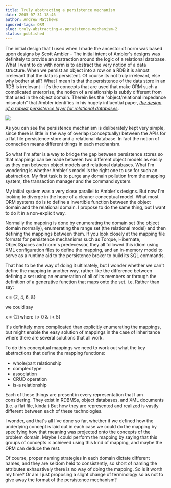 ```yaml
---
title: Truly abstracting a persistence mechanism
date: 2005-07-31 18:46
author: Andrew Matthews
ignored-tags: ORM
slug: truly-abstracting-a-persistence-mechanism-2
status: published
---
```


The initial design that I used when I made the ancestor of norm was based upon designs by Scott Ambler - The initial intent of Ambler's designs was definitely to provide an abstraction around the logic of a relational database. What I want to do with norm is to abstract the very notion of a data structure. When we persist an object into a row on a RDB it is almost irrelevant that the data is persistent. Of course its not truly irrelevant, else why bother at all? What I mean is that the persistence of the data store in an RDB is irrelevant - it's the concepts that are used that make ORM such a complicated enterprise, the notion of a relationship is subtly different from that used in the object domain. Therein lies the "object/relational impedance mismatch" that Ambler identifies in his hugely influential paper, *[the design of a robust persistence layer for relational databases](http://www.ambysoft.com/downloads/persistenceLayer.pdf)*.

[![](http://photos1.blogger.com/blogger/6860/929/320/persMech.jpg)](http://photos1.blogger.com/blogger/6860/929/1600/persMech.jpg)

As you can see the persistence mechanism is deliberately kept very simple, since there is little in the way of overlap (conceptually) between the APIs for a flat file persistence store and a relational database. In fact the notion of connection means different things in each mechanism.

So what I'm after is a way to bridge the gap between persistence stores so that mappings can be made between two different object models as easily as they can between object models and relational databases. What I'm wondering is whether Ambler's model is the right one to use for such an abstraction. My first task is to purge any domain pollution from the mapping system, the transaction manager and the command system.

My initial system was a very close parallel to Ambler's designs. But now I'm looking to diverge in the hope of a cleaner conceptual model. What most ORM systems do is to define a invertible function between the object domain and the relational domain. I propose to do the same thing, but I want to do it in a non-explicit way.

Normally the mapping is done by enumerating the domain set (the object domain normally), enumerating the range set (the relational model) and then defining the mappings between them. If you look closely at the mapping file formats for persistence mechanisms such as Torque, Hibernate, ObjectSpaces and norm's predecessor, they all followed this idiom using XML configuration files to define the mapping, and an in-memory model to serve as a runtime aid to the persistence broker to build its SQL commands.

That has to be the way of doing it ultimately, but I wonder whether we can't define the mapping in another way, rather like the difference between defining a set using an enumeration of all of its members or through the definition of a generative function that maps onto the set. i.e. Rather than say:

x = {2, 4, 6, 8}

we could say

x = {2i where i \> 0 & i \< 5}

It's definitely more complicated than explicitly enumerating the mappings, but might enable the easy solution of mappings in the case of inheritance where there are several solutions that all work.

To do this conceptual mappings we need to work out what the key abstractions that define the mapping functions:

-   whole/part relationship
-   complex type
-   association
-   CRUD operation
-   is-a relationship

Each of these things are present in every representation that I am considering. They exist in RDBMSs, object databases, and XML documents (i.e. a flat file, kinda:) But how they are represented and realized is vastly different between each of these technologies.

I wonder, and that's all I've done so far, whether if we defined how the underlying concept is laid out in each case we could do the mapping by specifying how that meaning was projected onto the concepts of the problem domain. Maybe I could perform the mapping by saying that this groups of concepts is achieved using this kind of mapping, and maybe the ORM can deduce the rest.

Of course, proper naming strategies in each domain dictate different names, and they are seldom held to consistently, so short of naming the attributes exhaustively there is no way of doing the mapping. So is it worth my time? Or am I just proposing a slight change of terminology so as not to give away the format of the persistence mechanism?
